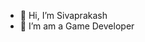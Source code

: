 - 👋 Hi, I’m Sivaprakash
- 👀 I’m am a Game Developer

<!---
sivaprakash50/sivaprakash50 is a ✨ special ✨ repository because its `README.md` (this file) appears on your GitHub profile.
You can click the Preview link to take a look at your changes.
--->
